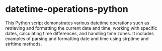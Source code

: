 # datetime-operations-python
This Python script demonstrates various datetime operations such as retrieving and formatting the current date and time, working with specific dates, calculating time differences, and handling time zones. It includes examples of parsing and formatting date and time using strptime and strftime methods.
